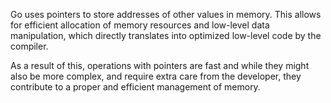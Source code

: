 Go uses pointers to store addresses of other values in memory. This allows for efficient allocation of memory resources and low-level data manipulation, which directly translates into optimized low-level code by the compiler. 

As a result of this, operations with pointers are fast and while they might also be more complex, and require extra care from the developer, they contribute to a proper and efficient management of memory. 